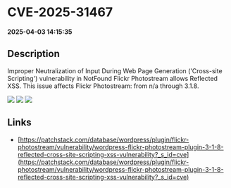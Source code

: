 # CVE-2025-31467

**2025-04-03 14:15:35**

## Description
Improper Neutralization of Input During Web Page Generation ('Cross-site Scripting') vulnerability in NotFound Flickr Photostream allows Reflected XSS. This issue affects Flickr Photostream: from n/a through 3.1.8.

![](https://img.shields.io/static/v1?label=Score&message=7.1&color=red)
![](https://img.shields.io/static/v1?label=Severity&message=HIGH&color=red)
![](https://img.shields.io/static/v1?label=CWE&message=XSS&color=green)

## Links
- [https://patchstack.com/database/wordpress/plugin/flickr-photostream/vulnerability/wordpress-flickr-photostream-plugin-3-1-8-reflected-cross-site-scripting-xss-vulnerability?_s_id=cve](https://patchstack.com/database/wordpress/plugin/flickr-photostream/vulnerability/wordpress-flickr-photostream-plugin-3-1-8-reflected-cross-site-scripting-xss-vulnerability?_s_id=cve)
